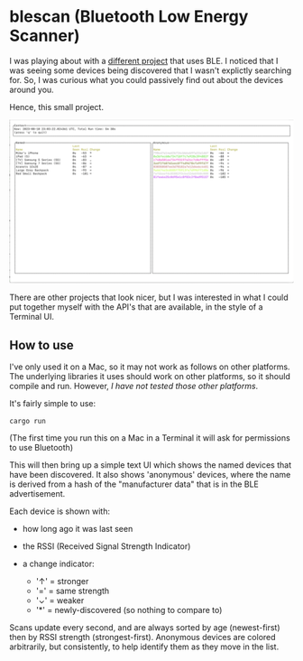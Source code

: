 # blescan (Bluetooth Low Energy Scanner)

I was playing about with a [different project](https://github.com/mikemoraned/aranet4) that uses BLE. I noticed that I was seeing some devices being discovered that I wasn't explictly searching for. So, I was curious what you could passively find out about the devices around you.

Hence, this small project.

![a screenshot](./ui.png)

There are other projects that look nicer, but I was interested in what I could put together myself with the API's that are available, in the style of a Terminal UI.

## How to use

I've only used it on a Mac, so it may not work as follows on other platforms. The underlying libraries it uses should work on other platforms, so it should compile and run. However, _I have not tested those other platforms_.

It's fairly simple to use:

    cargo run

(The first time you run this on a Mac in a Terminal it will ask for permissions to use Bluetooth)

This will then bring up a simple text UI which shows the named devices that have been discovered. It also shows 'anonymous' devices, where the name is derived from a hash of the "manufacturer data" that is in the BLE advertisement.

Each device is shown with:

- how long ago it was last seen
- the RSSI (Received Signal Strength Indicator)
- a change indicator:

  - '↑' = stronger
  - '=' = same strength
  - '⌄' = weaker
  - '\*' = newly-discovered (so nothing to compare to)

Scans update every second, and are always sorted by age (newest-first) then by RSSI strength (strongest-first).
Anonymous devices are colored arbitrarily, but consistently, to help identify them as they move in the list.
